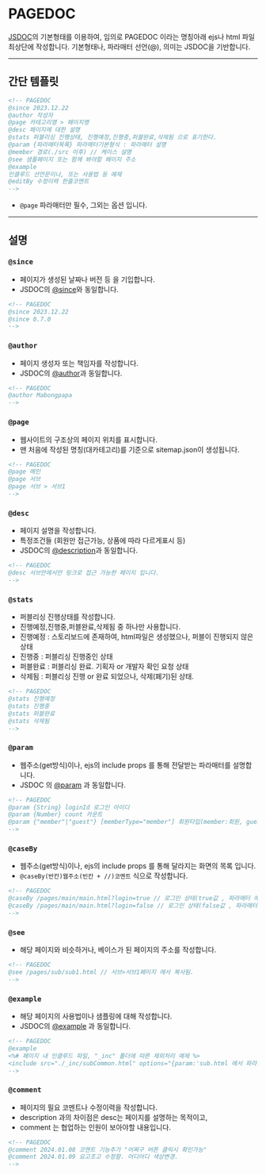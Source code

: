 <!--
컨벤션은, 웹퍼블리싱 작업자들 사이에서,
본 프로젝트를 이용해서 개발하는 과정에 도움을 주기 위한 설명서 입니다.
-->
# PAGEDOC
[JSDOC](https://jsdoc.app/)의 기본형태를 이용하여, 임의로 PAGEDOC 이라는 명칭아래 ejs나 html 파일 최상단에 작성합니다.
기본형태나, 파라매터 선언(@), 의미는 JSDOC을 기반합니다.

---

## 간단 템플릿
```html
<!-- PAGEDOC
@since 2023.12.22
@author 작성자
@page 카테고리명 > 페이지명
@desc 페이지에 대한 설명
@stats 퍼블리싱 진행상태, 진행예정,진행중,퍼블완료,삭제됨 으로 표기한다.
@param {파라매터목록} 파라매터기본형식 : 파라매터 설명
@member 경로(./src 이후) // 케이스 설명
@see 샘플페이지 또는 함께 봐야할 페이지 주소
@example 
인클루드 선언문이나, 또는 사용법 등 예제
@editBy 수정이력 한줄코멘트
-->
```
- ```@page``` 파라매터만 필수, 그외는 옵션 입니다.

---

## 설명
### ```@since```
- 페이지가 생성된 날짜나 버전 등 을 기입합니다.
- JSDOC의 [@since](https://jsdoc.app/tags-since)와 동일합니다.
```html
<!-- PAGEDOC
@since 2023.12.22
@since 0.7.0
-->
```
### ```@author```
- 페이지 생성자 또는 책임자를 작성합니다.
- JSDOC의 [@author](https://jsdoc.app/tags-author)과 동일합니다.
```html
<!-- PAGEDOC
@author Mabongpapa
-->
```
### ```@page```
- 웹사이트의 구조상의 페이지 위치를 표시합니다.
- 맨 처음에 작성된 명칭(대카테고리)를 기준으로 sitemap.json이 생성됩니다.
```html
<!-- PAGEDOC
@page 메인
@page 서브
@page 서브 > 서브1
-->
```
### ```@desc```
- 페이지 설명을 작성합니다.
- 특정조건들 (회원만 접근가능, 상품에 따라 다르게표시 등)
- JSDOC의 [@description](https://jsdoc.app/tags-description)과 동일합니다.
```html
<!-- PAGEDOC
@desc 서브안에서만 링크로 접근 가능한 페이지 입니다.
-->
```
### ```@stats```
- 퍼블리싱 진행상태를 작성합니다.
- 진행예정,진행중,퍼블완료,삭제됨 중 하나만 사용합니다.
- 진행예정 : 스토리보드에 존재하여, html파일은 생성했으나, 퍼블이 진행되지 않은 상태
- 진행중 : 퍼블리싱 진행중인 상태
- 퍼블완료 : 퍼블리싱 완료. 기획자 or 개발자 확인 요청 상태
- 삭제됨 : 퍼블리싱 진행 or 완료 되었으나, 삭제(폐기)된 상태.
```html
<!-- PAGEDOC
@stats 진행예정
@stats 진행중
@stats 퍼블완료
@stats 삭제됨
-->
```
### ```@param```
- 웹주소(get방식)이나, ejs의 include props 를 통해 전달받는 파라매터를 설명합니다.
- JSDOC 의 [@param](https://jsdoc.app/tags-param) 과 동일합니다.

```html
<!-- PAGEDOC
@param {String} loginId 로그인 아이디
@param {Number} count 카운트
@param {"member"|"guest"} [memberType="member"] 회원타입(member:회원, guest:손님)
-->
```
### ```@caseBy```
- 웹주소(get방식)이나, ejs의 include props 를 통해 달라지는 화면의 목록 입니다.
- ```@caseBy(반칸)웹주소(빈칸 + //)코멘트``` 식으로 작성합니다.
```html
<!-- PAGEDOC
@caseBy /pages/main/main.html?login=true // 로그인 상태(true값 , 파라매터 예제)
@caseBy /pages/main/main.html?login=false // 로그인 상태(false값 , 파라매터 예제)
-->
```
### ```@see```
- 해당 페이지와 비슷하거나, 베이스가 된 페이지의 주소를 작성합니다.
```html
<!-- PAGEDOC
@see /pages/sub/sub1.html // 서브>서브1페이지 에서 복사됨.
-->
```
### ```@example```
- 해당 페이지의 사용법이나 샘플링에 대해 작성합니다.
- JSDOC의 [@example](https://jsdoc.app/tags-example) 과 동일합니다.
```html
<!-- PAGEDOC
@example
<%# 페이지 내 인클루드 파일, "_inc" 폴더에 따른 제외처리 예제 %>
<include src="./_inc/subCommon.html" options="{param:'sub.html 에서 파라매터 전달'}"></include>
-->
```
### ```@comment```
- 페이지의 필요 코멘트나 수정이력을 작성합니다.
- description 과의 차이점은 desc는 페이지를 설명하는 목적이고,
- comment 는 협업하는 인원이 보아야할 내용입니다.
```html
<!-- PAGEDOC
@comment 2024.01.08 코멘트 기능추가 "어쩌구 버튼 클릭시 확인가능"
@comment 2024.01.09 요고조고 수정함. 어디어디 색상변경.
-->
```






